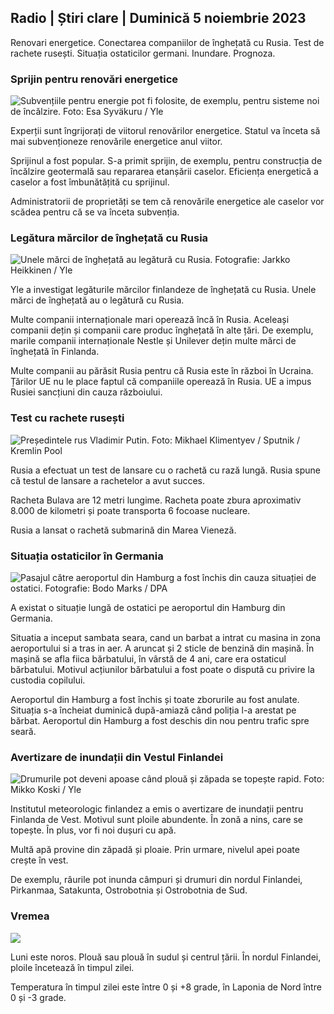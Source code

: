 ## Radio \| Știri clare \| Duminică 5 noiembrie 2023

Renovari energetice. Conectarea companiilor de înghețată cu Rusia. Test de rachete rusești. Situația ostaticilor germani. Inundare. Prognoza.

### Sprijin pentru renovări energetice

![Subvențiile pentru energie pot fi folosite, de exemplu, pentru sisteme noi de încălzire. Foto: Esa Syväkuru / Yle](https://images.cdn.yle.fi/image/upload/c_crop,h_3349,w_5954,x_0,y_325/ar_1.7777777777777777,c_fill,g_faces,h_1270,w_1270.q_auto:eco/f_auto/fl_lossy/v1676637402/39-107442463ef747ea1acd)

Experții sunt îngrijorați de viitorul renovărilor energetice. Statul va înceta să mai subvenționeze renovările energetice anul viitor.

Sprijinul a fost popular. S-a primit sprijin, de exemplu, pentru construcția de încălzire geotermală sau repararea etanșării caselor. Eficiența energetică a caselor a fost îmbunătățită cu sprijinul.

Administratorii de proprietăți se tem că renovările energetice ale caselor vor scădea pentru că se va înceta subvenția.

### Legătura mărcilor de înghețată cu Rusia

![Unele mărci de înghețată au legătură cu Rusia. Fotografie: Jarkko Heikkinen / Yle](https://images.cdn.yle.fi/image/upload/c_crop,h_2268,w_4031,x_0,y_0/ar_1.7777777777777777,c_fill,g_faces,h_671.0,wd_r1201,wdpq_auto:eco/f_auto/fl_lossy/v1682321321/39-110323664462e3b6fb8b)

Yle a investigat legăturile mărcilor finlandeze de înghețată cu Rusia. Unele mărci de înghețată au o legătură cu Rusia.

Multe companii internaționale mari operează încă în Rusia. Aceleași companii dețin și companii care produc înghețată în alte țări. De exemplu, marile companii internaționale Nestle și Unilever dețin multe mărci de înghețată în Finlanda.

Multe companii au părăsit Rusia pentru că Rusia este în război în Ucraina. Țărilor UE nu le place faptul că companiile operează în Rusia. UE a impus Rusiei sancțiuni din cauza războiului.

### Test cu rachete rusești

![Președintele rus Vladimir Putin. Foto: Mikhael Klimentyev / Sputnik / Kremlin Pool](https://images.cdn.yle.fi/image/upload/c_crop,h_4519,w_8034,x_16,y_238/ar_1.7777777777777777,c_fill,g_12_faces,c_fill,g_12_face.0/q_auto:eco/f_auto/fl_lossy/v1678982359/39-108632664133bfc2dc51)

Rusia a efectuat un test de lansare cu o rachetă cu rază lungă. Rusia spune că testul de lansare a rachetelor a avut succes.

Racheta Bulava are 12 metri lungime. Racheta poate zbura aproximativ 8.000 de kilometri și poate transporta 6 focoase nucleare.

Rusia a lansat o rachetă submarină din Marea Vieneză.

### Situația ostaticilor în Germania

![Pasajul către aeroportul din Hamburg a fost închis din cauza situației de ostatici. Fotografie: Bodo Marks / DPA](https://images.cdn.yle.fi/image/upload/c_crop,h_2703,w_4806,x_0,y_500/ar_1.777777777777777,c_fill,g_faces,h_675,w_1000./d_1_1.777777777777777q_auto:eco/f_auto/fl_lossy/v1699181525/39-11959676547736ea1bc0)

A existat o situație lungă de ostatici pe aeroportul din Hamburg din Germania.

Situatia a inceput sambata seara, cand un barbat a intrat cu masina in zona aeroportului si a tras in aer. A aruncat și 2 sticle de benzină din mașină. În mașină se afla fiica bărbatului, în vârstă de 4 ani, care era ostaticul bărbatului. Motivul acțiunilor bărbatului a fost poate o dispută cu privire la custodia copilului.

Aeroportul din Hamburg a fost închis și toate zborurile au fost anulate. Situația s-a încheiat duminică după-amiază când poliția l-a arestat pe bărbat. Aeroportul din Hamburg a fost deschis din nou pentru trafic spre seară.

### Avertizare de inundații din Vestul Finlandei

![Drumurile pot deveni apoase când plouă și zăpada se topește rapid. Foto: Mikko Koski / Yle](https://images.cdn.yle.fi/image/upload/c_crop,h_3078,w_5472,x_0,y_218/ar_1.7777777777777777,c_fill,g_faces,h_671/0_r1201.wd_1201.wdpq_auto:eco/f_auto/fl_lossy/v1697618867/39-11828126521489e76d51)

Institutul meteorologic finlandez a emis o avertizare de inundații pentru Finlanda de Vest. Motivul sunt ploile abundente. În zonă a nins, care se topește. În plus, vor fi noi dușuri cu apă.

Multă apă provine din zăpadă și ploaie. Prin urmare, nivelul apei poate crește în vest.

De exemplu, râurile pot inunda câmpuri și drumuri din nordul Finlandei, Pirkanmaa, Satakunta, Ostrobotnia și Ostrobotnia de Sud.

### Vremea

![](https://images.cdn.yle.fi/image/upload/c_crop,h_1080,w_1919,x_0,y_0/ar_1.7777777777777777,c_fill,g_faces,h_675,w_1200/dpr_auto1eco.0/dpr_1eco:0/dpr_autof_auto/fl_lossy/v1699200945/39-11960206547bf95c98f5)

Luni este noros. Plouă sau plouă în sudul și centrul țării. În nordul Finlandei, ploile încetează în timpul zilei.

Temperatura în timpul zilei este între 0 și +8 grade, în Laponia de Nord între 0 și -3 grade.